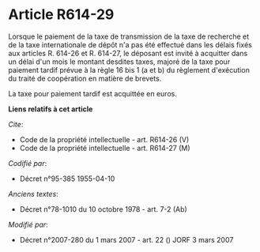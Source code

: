 # Article R614-29

Lorsque le paiement de la taxe de transmission de la taxe de recherche et de la taxe internationale de dépôt n'a pas été
effectué dans les délais fixés aux articles R. 614-26 et R. 614-27, le déposant est invité à acquitter dans un délai d'un
mois le montant desdites taxes, majoré de la taxe pour paiement tardif prévue à la règle 16 bis 1 (a et b) du règlement
d'exécution du traité de coopération en matière de brevets. 

La taxe pour paiement tardif est acquittée en euros.

**Liens relatifs à cet article**

_Cite_:

  - Code de la propriété intellectuelle - art. R614-26 (V)
  - Code de la propriété intellectuelle - art. R614-27 (M)

_Codifié par_:

  - Décret n°95-385 1955-04-10

_Anciens textes_:

  - Décret n°78-1010 du 10 octobre 1978 - art. 7-2 (Ab)

_Modifié par_:

  - Décret n°2007-280 du 1 mars 2007 - art. 22 () JORF 3 mars 2007
